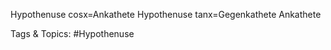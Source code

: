 Hypothenuse
cosx=Ankathete
Hypothenuse
tanx=Gegenkathete
Ankathete

   Tags & Topics:
   #Hypothenuse